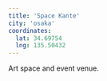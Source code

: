 ```yaml
---
title: 'Space Kante'
city: 'osaka'
coordinates:
  lat: 34.69754
  lng: 135.50432
---
```


Art space and event venue.
